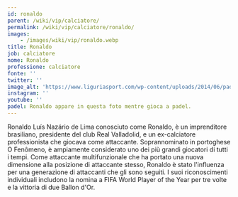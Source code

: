 ```yaml
---
id: ronaldo
parent: /wiki/vip/calciatore/
permalink: /wiki/vip/calciatore/ronaldo/
images:
    - /images/wiki/vip/ronaldo.webp
title: Ronaldo
job: calciatore
nome: Ronaldo
professione: calciatore
fonte: ''
twitter: ''
image_alt: 'https://www.liguriasport.com/wp-content/uploads/2014/06/paddle_ronaldo.jpg'
instagram: ''
youtube: ''
padel: Ronaldo appare in questa foto mentre gioca a padel.
---
```

Ronaldo Luís Nazário de Lima conosciuto come Ronaldo, è un imprenditore brasiliano, presidente del club Real Valladolid, e un ex-calciatore professionista che giocava come attaccante. Soprannominato in portoghese O Fenômeno, è ampiamente considerato uno dei più grandi giocatori di tutti i tempi. Come attaccante multifunzionale che ha portato una nuova dimensione alla posizione di attaccante stesso, Ronaldo è stato l'influenza per una generazione di attaccanti che gli sono seguiti. I suoi riconoscimenti individuali includono la nomina a FIFA World Player of the Year per tre volte e la vittoria di due Ballon d'Or.